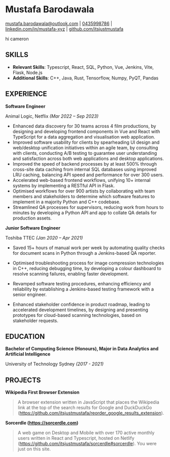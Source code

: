 # Mustafa Barodawala
[mustafa.barodawala@outlook.com](mailto:mustafa.barodawala@outlook.com) | [0435998786](tel:0435998786) | [linkedin.com/in/mustafa-xyz](https://linkedin.com/in/mustafa-xyz) | [github.com/itsjustmustafa](https://github.com/itsjustmustafa)

hi cameron

## SKILLS
* __Relevant Skills__: Typescript, React, SQL, Python, Vue, Jenkins, Vite, Flask, Node.js
* __Additional Skills__: C++, Java, Rust, Tensorflow, Numpy, PyQT, Pandas

## EXPERIENCE
__Software Engineer__

Animal Logic, Netflix _(Mar 2022 – Sep 2023)_
* Enhanced data discovery for 30 teams across 4 film productions, by designing and developing frontend components in Vue and React with TypeScript for a data aggregation and visualisation web application.
* Improved software usability for clients by spearheading UI design and web/desktop unification initiatives within an agile team, by consulting with clients, conducting A/B testing to guarantee user understanding and satisfaction across both web applications and desktop applications.
* Improved the speed of backend processes by at least 500% through cross-site data caching from internal SQL databases using improved LRU caching, balancing API speed and performance for over 300 users.
* Accelerated web-based frontend workflows, unifying 10+ internal systems by implementing a RESTful API in Flask.
* Optimised workflows for over 900 artists by collaborating with team members and stakeholders to determine which software features to implement in a majority Python and C++ codebase.
* Streamlined QA processes for supervisors, reducing work from hours to minutes by developing a Python API and app to collate QA details for production assets.

__Junior Software Engineer__

Toshiba TTEC _(Jan 2020 – Apr 2021)_
* Saved 15+ hours of manual work per week by automating quality checks for document scans in Python through a Jenkins-based QA reporter.

* Optimised troubleshooting process for image compression technologies in C++, reducing debugging time, by developing a colour dashboard to resolve scanning failures, enabling faster development.
* Revamped software testing procedures, enhancing efficiency and reliability by establishing a Jenkins-based testing framework with a senior engineer.
* Enhanced stakeholder confidence in product roadmap, leading to accelerated development timelines, by designing and presenting prototypes for cloud-based scanning technologies, based on stakeholder requests.

## EDUCATION
__Bachelor of Computing Science (Honours), Major in Data Analytics and Artificial Intelligence__

University of Technology Sydney _(2017 - 2021)_

## PROJECTS
__Wikipedia First Browser Extension__

> A browser extension written in JavaScript that places the Wikipedia link at the top of the search results for Google and DuckDuckGo (https://github.com/itsjustmustafa/reorder_google_results_extension).

__Sorcerdle (https://sorcerdle.com)__

> A web game on Desktop and Mobile with over 170 active monthly users written in React and Typescript, hosted on Netlify (https://github.com/itsjustmustafa/sorcerdle#sorcerdle). You were just on this site.
